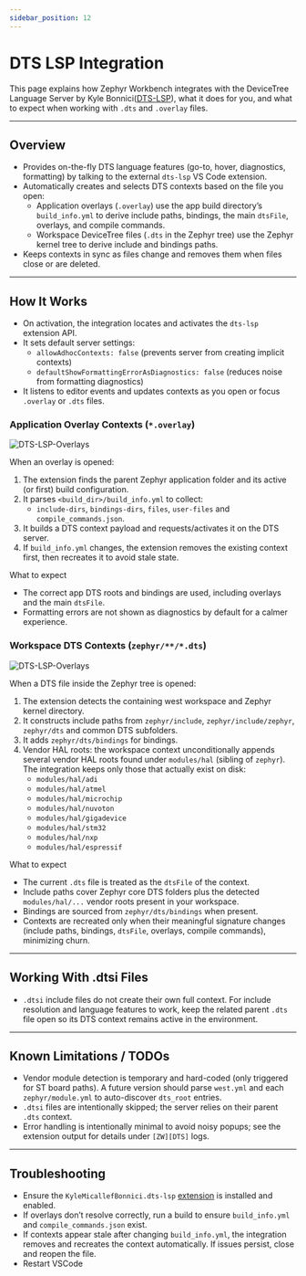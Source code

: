 ```yaml
---
sidebar_position: 12
---
```

# DTS LSP Integration

This page explains how Zephyr Workbench integrates with the DeviceTree Language Server by Kyle Bonnici([DTS-LSP](https://github.com/kylebonnici/dts-lsp)), what it does for you, and what to expect when working with `.dts` and `.overlay` files.

---

## Overview

- Provides on-the-fly DTS language features (go-to, hover, diagnostics, formatting) by talking to the external `dts-lsp` VS Code extension.
- Automatically creates and selects DTS contexts based on the file you open:
  - Application overlays (`.overlay`) use the app build directory’s `build_info.yml` to derive include paths, bindings, the main `dtsFile`, overlays, and compile commands.
  - Workspace DeviceTree files (`.dts` in the Zephyr tree) use the Zephyr kernel tree to derive include and bindings paths.
- Keeps contexts in sync as files change and removes them when files close or are deleted.

---

## How It Works

- On activation, the integration locates and activates the `dts-lsp` extension API.
- It sets default server settings:
  - `allowAdhocContexts: false` (prevents server from creating implicit contexts)
  - `defaultShowFormattingErrorAsDiagnostics: false` (reduces noise from formatting diagnostics)
- It listens to editor events and updates contexts as you open or focus `.overlay` or `.dts` files.

### Application Overlay Contexts (`*.overlay`)

![DTS-LSP-Overlays](/img/zw/dts-lsp/dts-lsp-overlay.gif)

When an overlay is opened:

1. The extension finds the parent Zephyr application folder and its active (or first) build configuration.
2. It parses `<build_dir>/build_info.yml` to collect:
   - `include-dirs`, `bindings-dirs`, `files`, `user-files` and `compile_commands.json`.
3. It builds a DTS context payload and requests/activates it on the DTS server.
4. If `build_info.yml` changes, the extension removes the existing context first, then recreates it to avoid stale state.

What to expect
- The correct app DTS roots and bindings are used, including overlays and the main `dtsFile`.
- Formatting errors are not shown as diagnostics by default for a calmer experience.

### Workspace DTS Contexts (`zephyr/**/*.dts`)

![DTS-LSP-Overlays](/img/zw/dts-lsp/dts-lsp-workspace.gif)

When a DTS file inside the Zephyr tree is opened:

1. The extension detects the containing west workspace and Zephyr kernel directory.
2. It constructs include paths from `zephyr/include`, `zephyr/include/zephyr`, `zephyr/dts` and common DTS subfolders.
3. It adds `zephyr/dts/bindings` for bindings.
4. Vendor HAL roots: the workspace context unconditionally appends several vendor HAL roots found under `modules/hal` (sibling of `zephyr`). The integration keeps only those that actually exist on disk:
   - `modules/hal/adi`
   - `modules/hal/atmel`
   - `modules/hal/microchip`
   - `modules/hal/nuvoton`
   - `modules/hal/gigadevice`
   - `modules/hal/stm32`
   - `modules/hal/nxp`
   - `modules/hal/espressif`

What to expect
- The current `.dts` file is treated as the `dtsFile` of the context.
- Include paths cover Zephyr core DTS folders plus the detected `modules/hal/...` vendor roots present in your workspace.
- Bindings are sourced from `zephyr/dts/bindings` when present.
- Contexts are recreated only when their meaningful signature changes (include paths, bindings, `dtsFile`, overlays, compile commands), minimizing churn.

---

## Working With .dtsi Files

- `.dtsi` include files do not create their own full context. For include resolution and language features to work, keep the related parent `.dts` file open so its DTS context remains active in the environment.

---
## Known Limitations / TODOs

- Vendor module detection is temporary and hard-coded (only triggered for ST board paths). A future version should parse `west.yml` and each `zephyr/module.yml` to auto-discover `dts_root` entries.
- `.dtsi` files are intentionally skipped; the server relies on their parent `.dts` context.
- Error handling is intentionally minimal to avoid noisy popups; see the extension output for details under `[ZW][DTS]` logs.

---

## Troubleshooting

- Ensure the `KyleMicallefBonnici.dts-lsp` [extension](https://marketplace.visualstudio.com/items?itemName=KyleMicallefBonnici.dts-lsp) is installed and enabled.
- If overlays don’t resolve correctly, run a build to ensure `build_info.yml` and `compile_commands.json` exist.
- If contexts appear stale after changing `build_info.yml`, the integration removes and recreates the context automatically. If issues persist, close and reopen the file.
- Restart VSCode